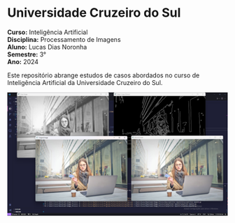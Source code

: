 # Universidade Cruzeiro do Sul

**Curso:** Inteligência Artificial  
**Disciplina:** Processamento de Imagens  
**Aluno:** Lucas Dias Noronha  
**Semestre:** 3°  
**Ano:** 2024

Este repositório abrange estudos de casos abordados no curso de Inteligência Artificial da Universidade Cruzeiro do Sul.

![banner](Banner/Banner.png)
